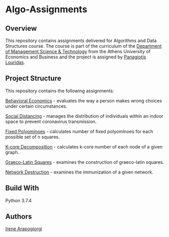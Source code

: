 # Algo-Assignments

## Overview
This repository contains assignments delivered for Algorithms and Data Structures course. The course is part of the curriculum of the [Department of Management Science & Technology](https://www.dept.aueb.gr/en/dmst) from the Athens University of Economics and Business and the project is assigned by [Panagiotis Louridas](https://github.com/louridas).

## Project Structure
This repository contains the following assignments:

[Behavioral Economics](behavioral_economics/) - evaluates the way a person makes wrong choices under certain circumstances.

[Social Distancing](social_distancing/) - manages the distribution of individuals within an indoor space to prevent coronavirus transmission.

[Fixed Polyominoes](fixed_polyominoes/) - calculates number of fixed polyominoes for each possible set of n squares.

[K-core Decomposition](k_cores/) - calculates k-core number of each node of a given graph.

[Graeco-Latin Squares](graeco_latin_squares/) - examines the construction of graeco-latin squares.

[Network Destruction](network_destruction/) - examines the immunization of a given network.

## Build With
Python 3.7.4

## Authors
[Irene Arapogiorgi](https://gr.linkedin.com/in/irene-arapogiorgi)